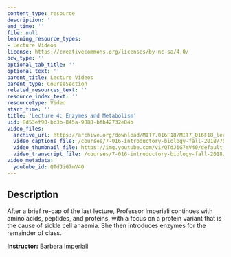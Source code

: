 ```yaml
---
content_type: resource
description: ''
end_time: ''
file: null
learning_resource_types:
- Lecture Videos
license: https://creativecommons.org/licenses/by-nc-sa/4.0/
ocw_type: ''
optional_tab_title: ''
optional_text: ''
parent_title: Lecture Videos
parent_type: CourseSection
related_resources_text: ''
resource_index_text: ''
resourcetype: Video
start_time: ''
title: 'Lecture 4: Enzymes and Metabolism'
uid: 8d53ef90-bc3b-845a-9888-bfb42732e84b
video_files:
  archive_url: https://archive.org/download/MIT7.016F18/MIT7_016F18_lec04_300k.mp4
  video_captions_file: /courses/7-016-introductory-biology-fall-2018/70dfedfd1f135064b64885560b9fb3fb_QTdJiG7mV40.vtt
  video_thumbnail_file: https://img.youtube.com/vi/QTdJiG7mV40/default.jpg
  video_transcript_file: /courses/7-016-introductory-biology-fall-2018/f531ebe6a60d74b7f6b7c10732a4f130_QTdJiG7mV40.pdf
video_metadata:
  youtube_id: QTdJiG7mV40
---
```


Description
-----------

After a brief re-cap of the last lecture, Professor Imperiali continues with amino acids, peptides, and proteins, with a focus on a protein variant that is the cause of sickle cell anaemia. She then introduces enzymes for the remainder of class.

**Instructor:** Barbara Imperiali

